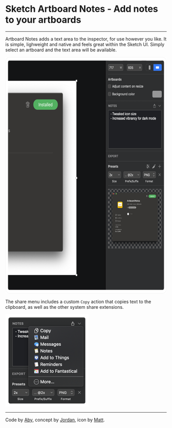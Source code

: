 # Sketch Artboard Notes - Add notes to your artboards

---

Artboard Notes adds a text area to the inspector, for use however you like. It is simple, lighweight and native and feels great within the Sketch UI. Simply select an artboard and the text area will be available.

<img src="https://github.com/abynim/sketch-artboard-notes/blob/master/README%20Images/Artboard%20Notes%20UI%402x.png" width="658" height="736" alt="Artboard Notes UI" />

The share menu includes a custom `Copy` action that copies text to the clipboard, as well as the other system share extensions.

<img src="https://github.com/abynim/sketch-artboard-notes/blob/master/README%20Images/Share%20Menu%402x.png" width="260" height="288" alt="Artboard Notes Share Menu" />


---

Code by [Aby](https://twitter.com/abynim), concept by [Jordan](https://twitter.com/jordanborth), icon by [Matt](https://twitter.com/matthewskiles).
